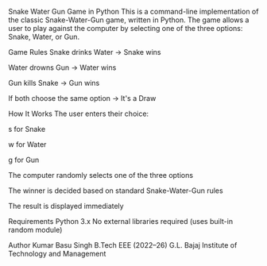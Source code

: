 Snake Water Gun Game in Python
This is a command-line implementation of the classic Snake-Water-Gun game, written in Python. The game allows a user to play against the computer by selecting one of the three options: Snake, Water, or Gun.

Game Rules
Snake drinks Water → Snake wins

Water drowns Gun → Water wins

Gun kills Snake → Gun wins

If both choose the same option → It's a Draw

How It Works
The user enters their choice:

s for Snake

w for Water

g for Gun

The computer randomly selects one of the three options

The winner is decided based on standard Snake-Water-Gun rules

The result is displayed immediately

Requirements
Python 3.x
No external libraries required (uses built-in random module)

Author
Kumar Basu Singh
B.Tech EEE (2022–26)
G.L. Bajaj Institute of Technology and Management
